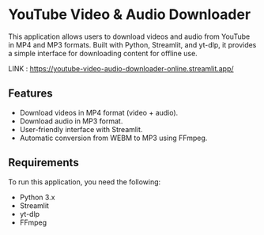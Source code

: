 # YouTube Video & Audio Downloader

This application allows users to download videos and audio from YouTube in MP4 and MP3 formats. Built with Python, Streamlit, and yt-dlp, it provides a simple interface for downloading content for offline use.

LINK : https://youtube-video-audio-downloader-online.streamlit.app/
## Features

- Download videos in MP4 format (video + audio).
- Download audio in MP3 format.
- User-friendly interface with Streamlit.
- Automatic conversion from WEBM to MP3 using FFmpeg.

## Requirements

To run this application, you need the following:

- Python 3.x
- Streamlit
- yt-dlp
- FFmpeg

